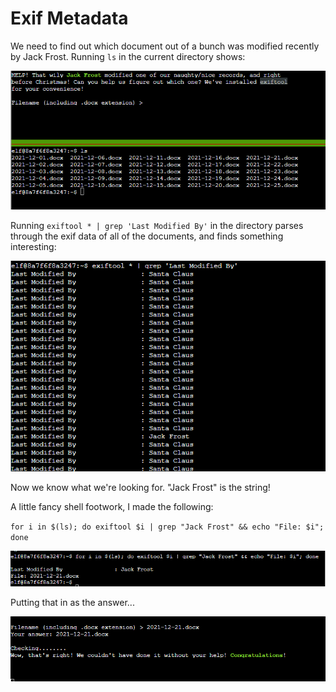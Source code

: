 # Exif Metadata

We need to find out which document out of a bunch was modified recently by Jack Frost. Running `ls` in the current directory shows:

![TEMP](img/term_em/img1.png)

Running `exiftool * | grep 'Last Modified By'` in the directory parses through the exif data of all of the documents, and finds something interesting:

![TEMP](img/term_em/img2.png)

Now we know what we're looking for. "Jack Frost" is the string!

A little fancy shell footwork, I made the following:

`for i in $(ls); do exiftool $i | grep "Jack Frost" && echo "File: $i"; done`

![TEMP](img/term_em/img3.png)


Putting that in as the answer...

![TEMP](img/term_em/img4.png)